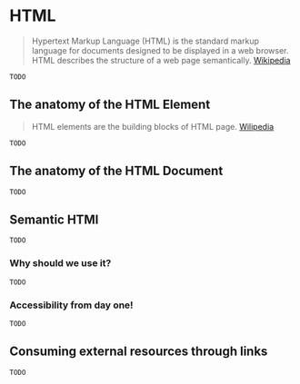 # HTML

> Hypertext Markup Language (HTML) is the standard markup language for documents designed to be displayed in a web browser. HTML describes the structure of a web page semantically. [Wikipedia](https://en.wikipedia.org/wiki/HTML)

    TODO
## The anatomy of the HTML Element

> HTML elements are the building blocks of HTML page. [Wilipedia](https://en.wikipedia.org/wiki/HTML)

    TODO
## The anatomy of the HTML Document
    TODO
## Semantic HTMl
    TODO
### Why should we use it?
    TODO
### Accessibility from day one!
    TODO
## Consuming external resources through links
    TODO